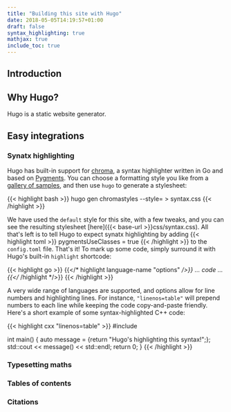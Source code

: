 ```yaml
---
title: "Building this site with Hugo"
date: 2018-05-05T14:19:57+01:00
draft: false
syntax_highlighting: true
mathjax: true
include_toc: true
---
```


## Introduction

## Why Hugo?

Hugo is a static website generator.

## Easy integrations


### Synatx highlighting

Hugo has built-in support for [chroma](https://github.com/alecthomas/chroma), a syntax highlighter written in Go and based on [Pygments](http://pygments.org/).
You can choose a formatting style you like from a [gallery of samples](https://help.farbox.com/pygments.html), and then use `hugo` to generate a stylesheet:

{{< highlight bash >}}
hugo gen chromastyles --style=<name> > syntax.css
{{< /highlight >}}

We have used the `default` style for this site, with a few tweaks, and you can see the resulting stylesheet
[here]({{< base-url >}}css/syntax.css).
All that's left is to tell Hugo to expect synatx highlighting by adding
{{< highlight toml >}}
pygmentsUseClasses = true
{{< /highlight >}}
to the `config.toml` file.
That's it!
To mark up some code, simply surround it with Hugo's built-in `highlight` shortcode:

{{< highlight go >}}
{{</* highlight language-name "options" */>}}
...
code
...
{{</* /highlight */>}}
{{< /highlight >}}

A very wide range of languages are supported, and options allow for line numbers and highlighting lines.
For instance, `"linenos=table"` will prepend numbers to each line while keeping the code copy-and-paste friendly.
Here's a short example of some syntax-highlighted C++ code:

{{< highlight cxx "linenos=table" >}}
#include <iostream>

int main()
{
    auto message = [](){return "Hugo's highlighting this syntax!";};
    std::cout << message() << std::endl;
    return 0;
}
{{< /highlight >}}



### Typesetting maths

### Tables of contents

### Citations
